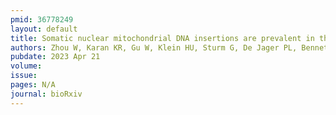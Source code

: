 ```yaml
---
pmid: 36778249
layout: default
title: Somatic nuclear mitochondrial DNA insertions are prevalent in the human brain and accumulate over time in fibroblasts.
authors: Zhou W, Karan KR, Gu W, Klein HU, Sturm G, De Jager PL, Bennett DA, Hirano M, Picard M, Mills RE
pubdate: 2023 Apr 21
volume: 
issue: 
pages: N/A
journal: bioRxiv
---
```

